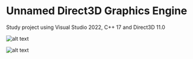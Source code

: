 # Unnamed Direct3D Graphics Engine

Study project using Visual Studio 2022, C++ 17 and Direct3D 11.0

![alt text](https://i.ibb.co/db0K2rR/load-Scr1a.jpg)

![alt text](https://i.ibb.co/WP67qjR/mrsOld.jpg)
